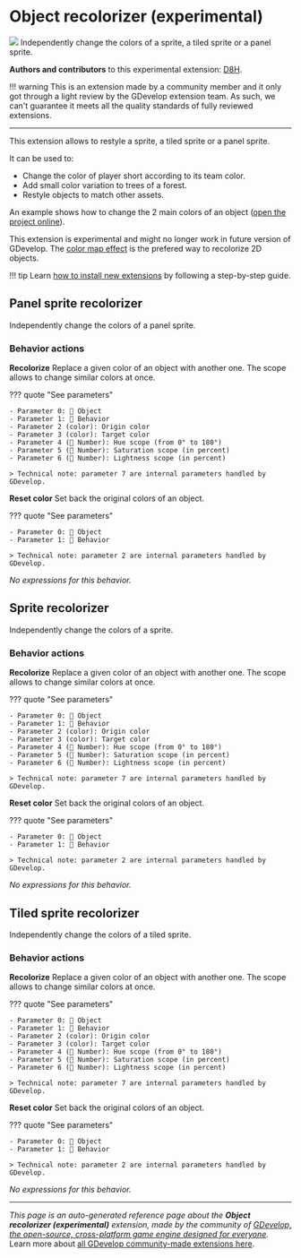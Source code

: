 # Object recolorizer (experimental)

<img src="https://resources.gdevelop-app.com/assets/Icons/Line Hero Pack/Master/SVG/Graphic Design/Graphic Design_color_colour_palette_paint_brush.svg" class="extension-icon"></img>
Independently change the colors of a sprite, a tiled sprite or a panel sprite.

**Authors and contributors** to this experimental extension: [D8H](https://gd.games/D8H).

!!! warning
    This is an extension made by a community member and it only got through a
    light review by the GDevelop extension team. As such, we can't guarantee it
    meets all the quality standards of fully reviewed extensions.

---

This extension allows to restyle a sprite, a tiled sprite or a panel sprite.

It can be used to:

- Change the color of player short according to its team color.
- Add small color variation to trees of a forest.
- Restyle objects to match other assets.

An example shows how to change the 2 main colors of an object ([open the project online](https://editor.gdevelop.io/?project=example://recolorizer)).

This extension is experimental and might no longer work in future version of GDevelop.
The [color map effect](https://wiki.gdevelop.io/gdevelop5/interface/scene-editor/layer-effects/#color-map) is the prefered way to recolorize 2D objects.

!!! tip
    Learn [how to install new extensions](/gdevelop5/extensions/search) by following a step-by-step guide.



## Panel sprite recolorizer 

Independently change the colors of a panel sprite. 

### Behavior actions

**Recolorize**
Replace a given color of an object with another one. The scope allows to change similar colors at once.

??? quote "See parameters"

    - Parameter 0: 👾 Object
    - Parameter 1: 🧩 Behavior
    - Parameter 2 (color): Origin color
    - Parameter 3 (color): Target color
    - Parameter 4 (🔢 Number): Hue scope (from 0° to 180°)
    - Parameter 5 (🔢 Number): Saturation scope (in percent)
    - Parameter 6 (🔢 Number): Lightness scope (in percent)

    > Technical note: parameter 7 are internal parameters handled by GDevelop.

**Reset color**
Set back the original colors of an object.

??? quote "See parameters"

    - Parameter 0: 👾 Object
    - Parameter 1: 🧩 Behavior

    > Technical note: parameter 2 are internal parameters handled by GDevelop.

_No expressions for this behavior._


## Sprite recolorizer 

Independently change the colors of a sprite. 

### Behavior actions

**Recolorize**
Replace a given color of an object with another one. The scope allows to change similar colors at once.

??? quote "See parameters"

    - Parameter 0: 👾 Object
    - Parameter 1: 🧩 Behavior
    - Parameter 2 (color): Origin color
    - Parameter 3 (color): Target color
    - Parameter 4 (🔢 Number): Hue scope (from 0° to 180°)
    - Parameter 5 (🔢 Number): Saturation scope (in percent)
    - Parameter 6 (🔢 Number): Lightness scope (in percent)

    > Technical note: parameter 7 are internal parameters handled by GDevelop.

**Reset color**
Set back the original colors of an object.

??? quote "See parameters"

    - Parameter 0: 👾 Object
    - Parameter 1: 🧩 Behavior

    > Technical note: parameter 2 are internal parameters handled by GDevelop.

_No expressions for this behavior._


## Tiled sprite recolorizer 

Independently change the colors of a tiled sprite. 

### Behavior actions

**Recolorize**
Replace a given color of an object with another one. The scope allows to change similar colors at once.

??? quote "See parameters"

    - Parameter 0: 👾 Object
    - Parameter 1: 🧩 Behavior
    - Parameter 2 (color): Origin color
    - Parameter 3 (color): Target color
    - Parameter 4 (🔢 Number): Hue scope (from 0° to 180°)
    - Parameter 5 (🔢 Number): Saturation scope (in percent)
    - Parameter 6 (🔢 Number): Lightness scope (in percent)

    > Technical note: parameter 7 are internal parameters handled by GDevelop.

**Reset color**
Set back the original colors of an object.

??? quote "See parameters"

    - Parameter 0: 👾 Object
    - Parameter 1: 🧩 Behavior

    > Technical note: parameter 2 are internal parameters handled by GDevelop.

_No expressions for this behavior._



---

*This page is an auto-generated reference page about the **Object recolorizer (experimental)** extension, made by the community of [GDevelop, the open-source, cross-platform game engine designed for everyone](https://gdevelop.io/).* Learn more about [all GDevelop community-made extensions here](/gdevelop5/extensions).